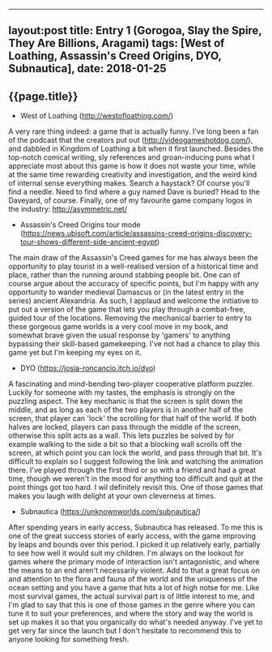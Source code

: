  ---
 layout:post
 title: Entry 1 (Gorogoa, Slay the Spire, They Are Billions, Aragami)
 tags: [West of Loathing, Assassin's Creed Origins, DYO, Subnautica],
 date: 2018-01-25
 ---
{{page.title}}
--------------
- West of Loathing (http://westofloathing.com/)

A very rare thing indeed: a game that is actually funny. I've long been a fan of the podcast that the creators put out (http://videogameshotdog.com/), and dabbled in Kingdom of Loathing a bit when it first launched. Besides the top-notch comical writing, sly references and groan-inducing puns what I appreciate most about this game is how it does not waste your time, while at the same time rewarding creativity and investigation, and the weird kind of internal sense everything makes. Search a haystack? Of course you'll find a needle. Need to find where a guy named Dave is buried? Head to the Daveyard, of course. Finally, one of my favourite game company logos in the industry: http://asymmetric.net/

- Assassin's Creed Origins tour mode (https://news.ubisoft.com/article/assassins-creed-origins-discovery-tour-shows-different-side-ancient-egypt)

The main draw of the Assassin's Creed games for me has always been the opportunity to play tourist in a well-realised version of a historical time and place, rather than the running around stabbing people bit. One can of course argue about the accuracy of specific points, but I'm happy with any opportunity to wander medieval Damascus or (in the latest entry in the series) ancient Alexandria. As such, I applaud and welcome the initiative to put out a version of the game that lets you play through a combat-free, guided tour of the locations. Removing the mechanical barrier to entry to these gorgeous game worlds is a very cool move in my book, and somewhat brave given the usual response by 'gamers' to anything bypassing their skill-based gamekeeping. I've not had a chance to play this game yet but I'm keeping my eyes on it.

- DYO (https://josia-roncancio.itch.io/dyo)

A fascinating and mind-bending two-player cooperative platform puzzler. Luckily for someone with my tastes, the emphasis is strongly on the puzzling aspect. The key mechanic is that the screen is split down the middle, and as long as each of the two players is in another half of the screen, that player can 'lock' the scrolling for that half of the world. If both halves are locked, players can pass through the middle of the screen, otherwise this split acts as a wall. This lets puzzles be solved by for example walking to the side a bit so that a blocking wall scrolls off the screen, at which point you can lock the world, and pass through that bit. It's difficult to explain so I suggest following the link and watching the animation there. I've played through the first third or so with a friend and had a great time, though we weren't in the mood for anything too difficult and quit at the point things got too hard. I wil definitely revisit this. One of those games that makes you laugh with delight at your own cleverness at times.

- Subnautica (https://unknownworlds.com/subnautica/)

After spending years in early access, Subnautica has released. To me this is one of the great success stories of early access, with the game improving by leaps and bounds over this period. I picked it up relatively early, partially to see how well it would suit my children. I'm always on the lookout for games where the primary mode of interaction isn't antagonistic, and where the means to an end aren't necessarily violent. Add to that a great focus on and attention to the flora and fauna of the world and the uniqueness of the ocean setting and you have a game that hits a lot of high notse for me. Like most survival games, the actual survival part is of little interest to me, and I'm glad to say that this is one of those games in the genre where you can tune it to suit your preferences, and where the story and way the world is set up makes it so that you organically do what's needed anyway. I've yet to get very far since the launch but I don't hesitate to recommend this to anyone looking for something fresh.


